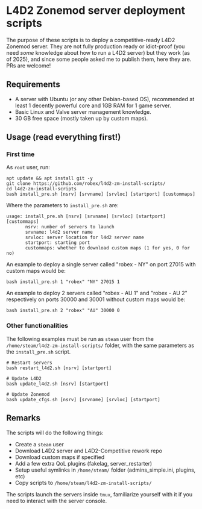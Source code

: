 # L4D2 Zonemod server deployment scripts

The purpose of these scripts is to deploy a competitive-ready L4D2 Zonemod server. They are not fully production ready or idiot-proof (you need _some_ knowledge about how to run a L4D2 server) but they work (as of 2025), and since some people asked me to publish them, here they are. PRs are welcome!

## Requirements

- A server with Ubuntu (or any other Debian-based OS), recommended at least 1 decently powerful core and 1GB RAM for 1 game server.
- Basic Linux and Valve server management knowledge.
- 30 GB free space (mostly taken up by custom maps).

## Usage (read everything first!)

### First time

As `root` user, run:
```
apt update && apt install git -y
git clone https://github.com/robex/l4d2-zm-install-scripts/
cd l4d2-zm-install-scripts
bash install_pre.sh [nsrv] [srvname] [srvloc] [startport] [custommaps]
```
Where the parameters to `install_pre.sh` are:
```
usage: install_pre.sh [nsrv] [srvname] [srvloc] [startport] [custommaps]
       nsrv: number of servers to launch
       srvname: l4d2 server name
       srvloc: server location for l4d2 server name
       startport: starting port
	   custommaps: whether to download custom maps (1 for yes, 0 for no)
```
An example to deploy a single server called "robex - NY" on port 27015 with custom maps would be:
```
bash install_pre.sh 1 "robex" "NY" 27015 1
```
An example to deploy 2 servers called "robex - AU 1" and "robex - AU 2" respectively on ports 30000 and 30001 without custom maps would be:
```
bash install_pre.sh 2 "robex" "AU" 30000 0
```

### Other functionalities

The following examples must be run as `steam` user from the `/home/steam/l4d2-zm-install-scripts/` folder, with the same parameters as the `install_pre.sh` script.

```
# Restart servers
bash restart_l4d2.sh [nsrv] [startport]

# Update L4D2
bash update_l4d2.sh [nsrv] [startport]

# Update Zonemod
bash update_cfgs.sh [nsrv] [srvname] [srvloc] [startport]
```

## Remarks

The scripts will do the following things:
- Create a `steam` user
- Download L4D2 server and L4D2-Competitive rework repo
- Download custom maps if specified
- Add a few extra QoL plugins (fakelag, server_restarter)
- Setup useful symlinks in `/home/steam/` folder (admins_simple.ini, plugins, etc)
- Copy scripts to `/home/steam/l4d2-zm-install-scripts/`

The scripts launch the servers inside `tmux`, familiarize yourself with it if you need to interact with the server console.
